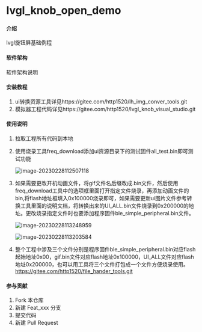 # lvgl_knob_open_demo

#### 介绍
lvgl旋钮屏基础例程

#### 软件架构
软件架构说明


#### 安装教程

1.  ui转换资源工具详见https://gitee.com/http1520/lh_img_conver_tools.git
2.  模拟器工程代码详见https://gitee.com/http1520/lvgl_knob_visual_studio.git

#### 使用说明

1. 拉取工程所有代码到本地

2. 使用烧录工具freq_download添加ui资源目录下的测试固件all_test.bin即可测试功能

   ![image-20230228112507118](D:\WorkFiles\开发笔记\image-20230228112507118.png)

3. 如果需要更改开机动画文件，将gif文件名后缀改成.bin文件，然后使用freq_download工具中的选项框里面打开指定文件烧录，再添加动画文件的bin,将flash地址框填入0x100000烧录即可，如果需要更新ui图片文件参考转换工具里面的说明文档，将转换出来的UI_ALL.bin文件烧录到0x200000的地址。更改烧录指定文件时也要添加程序固件ble_simple_peripheral.bin文件。

   ![image-20230228113248959](D:\WorkFiles\开发笔记\image-20230228113248959.png)

   ![image-20230228113203584](D:\WorkFiles\开发笔记\image-20230228113203584.png)

   

4. 整个工程中涉及三个文件分别是程序固件ble_simple_peripheral.bin对应flash起始地址0x00，gif.bin文件对应flash地址0x100000，UI_ALL文件对应flash地址0x200000，也可以用工具将三个文件打包成一个文件方便烧录使用。https://gitee.com/http1520/file_hander_tools.git

#### 参与贡献

1.  Fork 本仓库
2.  新建 Feat_xxx 分支
3.  提交代码
4.  新建 Pull Request

